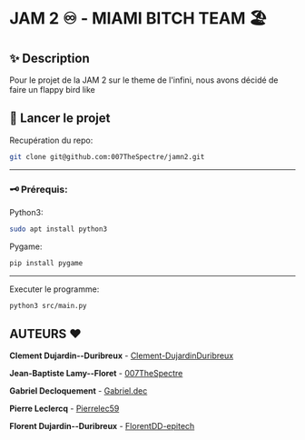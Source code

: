 # JAM 2 ♾️ - MIAMI BITCH TEAM 🏖️

## ✨ Description

Pour le projet de la JAM 2 sur le theme de l'infini, nous avons décidé de faire un flappy bird like

## 🔨 Lancer le projet

Recupération du repo:
```bash
git clone git@github.com:007TheSpectre/jamn2.git
```

----------------------------

### 🗝️ Prérequis:

Python3:
```bash
sudo apt install python3
```

Pygame:
```bash
pip install pygame
```

----------------------------

Executer le programme:
```bash
python3 src/main.py
```

## AUTEURS ❤️

**Clement Dujardin--Duribreux** - [Clement-DujardinDuribreux](https://github.com/Clement-DujardinDuribreux)

**Jean-Baptiste Lamy--Floret** - [007TheSpectre](https://github.com/007TheSpectre)

**Gabriel Decloquement** - [Gabriel.dec](https://github.com/cray06)

**Pierre Leclercq** - [Pierrelec59](https://github.com/Pierrelec59)

**Florent Dujardin--Duribreux** - [FlorentDD-epitech](https://github.com/FlorentDD-epitech)

